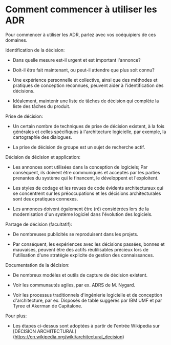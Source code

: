 # Comment commencer à utiliser les ADR

Pour commencer à utiliser les ADR, parlez avec vos coéquipiers de ces domaines.

Identification de la décision:

   * Dans quelle mesure est-il urgent et est important l'annonce?

   * Doit-il être fait maintenant, ou peut-il attendre que plus soit connu?

   * Une expérience personnelle et collective, ainsi que des méthodes et pratiques de conception reconnues, peuvent aider à l'identification des décisions.

   * Idéalement, maintenir une liste de tâches de décision qui complète la liste des tâches du produit.

Prise de décision:

   * Un certain nombre de techniques de prise de décision existent, à la fois générales et celles spécifiques à l'architecture logicielle, par exemple, la cartographie des dialogues.

   * La prise de décision de groupe est un sujet de recherche actif.

Décision de décision et application:

   * Les annonces sont utilisées dans la conception de logiciels; Par conséquent, ils doivent être communiqués et acceptés par les parties prenantes du système qui le financent, le développent et l'exploitent.

   * Les styles de codage et les revues de code évidents architecturaux qui se concentrent sur les préoccupations et les décisions architecturales sont deux pratiques connexes.

   * Les annonces doivent également être (ré) considérées lors de la modernisation d'un système logiciel dans l'évolution des logiciels.

Partage de décision (facultatif):

   * De nombreuses publicités se reproduisent dans les projets.

   * Par conséquent, les expériences avec les décisions passées, bonnes et mauvaises, peuvent être des actifs réutilisables précieux lors de l'utilisation d'une stratégie explicite de gestion des connaissances.

Documentation de la décision:

   * De nombreux modèles et outils de capture de décision existent.

   * Voir les communautés agiles, par ex. ADRS de M. Nygard.

   * Voir les processus traditionnels d'ingénierie logicielle et de conception d'architecture, par ex. Disposés de table suggérés par IBM UMF et par Tyree et Akerman de Capitalone.

Pour plus:

   * Les étapes ci-dessus sont adoptées à partir de l'entrée Wikipedia sur [DÉCISION ARCHITECTURAL] (https://en.wikipedia.org/wiki/architectural_decision)